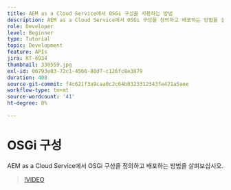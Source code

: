 ```yaml
---
title: AEM as a Cloud Service에서 OSGi 구성을 사용하는 방법
description: AEM as a Cloud Service에서 OSGi 구성을 정의하고 배포하는 방법을 살펴보십시오.
role: Developer
level: Beginner
type: Tutorial
topic: Development
feature: APIs
jira: KT-6934
thumbnail: 330559.jpg
exl-id: 06793e03-72c1-4566-80d7-c126fc8e3879
duration: 408
source-git-commit: f4c621f3a9caa8c2c64b8323312343fe421a5aee
workflow-type: tm+mt
source-wordcount: '41'
ht-degree: 0%

---
```


# OSGi 구성

AEM as a Cloud Service에서 OSGi 구성을 정의하고 배포하는 방법을 살펴보십시오.

>[!VIDEO](https://video.tv.adobe.com/v/330559?quality=12&learn=on)
